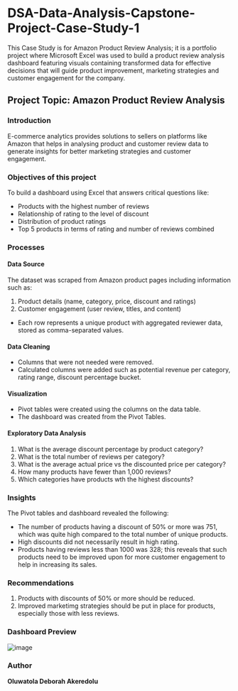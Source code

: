 # DSA-Data-Analysis-Capstone-Project-Case-Study-1
This Case Study is for Amazon Product Review Analysis; it is a portfolio project where Microsoft Excel was used to build a product review analysis dashboard featuring visuals containing transformed data for effective decisions that will guide product improvement, marketing strategies and customer engagement for the company.
## Project Topic: **Amazon Product Review Analysis**
### Introduction
E-commerce analytics provides solutions to sellers on platforms like Amazon that helps in analysing product and customer review data to generate insights for better marketing strategies and customer engagement.
### Objectives of this project
To build a dashboard using Excel that answers critical questions like:
- Products with the highest number of reviews
- Relationship of rating to the level of discount
- Distribution of product ratings
- Top 5 products in terms of rating and number of reviews combined
### Processes
  #### Data Source
  The dataset was scraped from Amazon product pages including information such as:
  1. Product details (name, category, price, discount and ratings)
  2. Customer engagement (user review, titles, and content)
  - Each row represents a unique product with aggregated reviewer data, stored as comma-separated values.
  #### Data Cleaning
  - Columns that were not needed were removed.
  - Calculated columns were added such as potential revenue per category, rating range, discount percentage bucket.
  #### Visualization
  - Pivot tables were created using the columns on the data table.
  - The dashboard was created from the Pivot Tables.
  #### Exploratory Data Analysis
  1. What is the average discount percentage by product category?
  2. What is the total number of reviews per category?
  3. What is the average actual price vs the discounted price per category?
  4. How many products have fewer than 1,000 reviews?
  5. Which categories have products wth the highest discounts?
### Insights
  The Pivot tables and dashboard revealed the following:
  - The number of products having a discount of 50% or more was 751, which was quite high compared to the total number of unique   products.
  - High discounts did not necessarily result in high rating.
  - Products having reviews less than 1000 was 328; this reveals that such products need to be improved upon for more customer engagement to help in increasing its sales.
### Recommendations
1. Products with discounts of 50% or more should be reduced.
2. Improved marketimg strategies should be put in place for products, especially those with less reviews.
### Dashboard Preview 
![image](https://github.com/user-attachments/assets/b937bb0d-a628-4bf9-a758-1ae4a6093aeb)
### Author
**Oluwatola Deborah Akeredolu**




  
